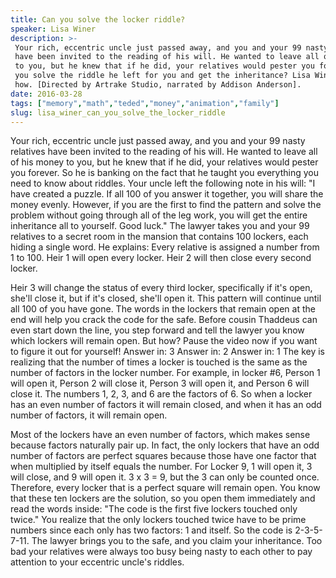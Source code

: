 ```yaml
---
title: Can you solve the locker riddle?
speaker: Lisa Winer
description: >-
 Your rich, eccentric uncle just passed away, and you and your 99 nasty relatives
 have been invited to the reading of his will. He wanted to leave all of his money
 to you, but he knew that if he did, your relatives would pester you forever. Can
 you solve the riddle he left for you and get the inheritance? Lisa Winer shows
 how. [Directed by Artrake Studio, narrated by Addison Anderson].
date: 2016-03-28
tags: ["memory","math","teded","money","animation","family"]
slug: lisa_winer_can_you_solve_the_locker_riddle
---
```


Your rich, eccentric uncle just passed away, and you and your 99 nasty relatives have
been invited to the reading of his will. He wanted to leave all of his money to you, but
he knew that if he did, your relatives would pester you forever. So he is banking on the
fact that he taught you everything you need to know about riddles. Your uncle left the
following note in his will: "I have created a puzzle. If all 100 of you answer it
together, you will share the money evenly. However, if you are the first to find the
pattern and solve the problem without going through all of the leg work, you will get the
entire inheritance all to yourself. Good luck." The lawyer takes you and your 99
relatives to a secret room in the mansion that contains 100 lockers, each hiding a single
word. He explains: Every relative is assigned a number from 1 to 100. Heir 1 will open
every locker. Heir 2 will then close every second locker.

Heir 3 will change the status of every third locker, specifically if it's open, she'll
close it, but if it's closed, she'll open it. This pattern will continue until all 100 of
you have gone. The words in the lockers that remain open at the end will help you crack
the code for the safe. Before cousin Thaddeus can even start down the line, you step
forward and tell the lawyer you know which lockers will remain open. But how? Pause the
video now if you want to figure it out for yourself! Answer in: 3 Answer in: 2 Answer in:
1 The key is realizing that the number of times a locker is touched is the same as the
number of factors in the locker number. For example, in locker #6, Person 1 will open it,
Person 2 will close it, Person 3 will open it, and Person 6 will close it. The numbers 1,
2, 3, and 6 are the factors of 6. So when a locker has an even number of factors it will
remain closed, and when it has an odd number of factors, it will remain
open.

Most of the lockers have an even number of factors, which makes sense because factors
naturally pair up. In fact, the only lockers that have an odd number of factors are
perfect squares because those have one factor that when multiplied by itself equals the
number. For Locker 9, 1 will open it, 3 will close, and 9 will open it. 3 x 3 = 9, but the
3 can only be counted once. Therefore, every locker that is a perfect square will remain
open. You know that these ten lockers are the solution, so you open them immediately and
read the words inside: "The code is the first five lockers touched only twice." You
realize that the only lockers touched twice have to be prime numbers since each only has
two factors: 1 and itself. So the code is 2-3-5-7-11. The lawyer brings you to the safe,
and you claim your inheritance. Too bad your relatives were always too busy being nasty to
each other to pay attention to your eccentric uncle's riddles.

<!--
ad_duration=0
event="TED-Ed"
external_start_time=0
intro_duration=0
is_subtitle_required="False"
is_talk_featured="False"
language="en"
language_swap="False"
native_language="en"
number_of_related_talks=6
number_of_speakers=1
number_of_subtitled_videos=0
number_of_tags=6
number_of_talk_download_languages=25
number_of_talk_more_resources=0
number_of_talk_recommendations=0
number_of_talks_take_actions=0
post_ad_duration=0
published_timestamp="2019-03-01 16:38:55"
recording_date="2016-03-28"
speaker_is_published=0
speaker_name="Lisa Winer"
talk_name="Can you solve the locker riddle?"
talks_tags=["memory","math","teded","money","animation","family"]
url_photo_talk="https://s3.amazonaws.com/talkstar-photos/uploads/24a5aaf2-d076-4e69-bc5b-309a16c38561/61_lockerriddle+(1).jpg"
url_webpage="https://www.ted.com/talks/lisa_winer_can_you_solve_the_locker_riddle"
video_type_name="TED-Ed Original"
-->